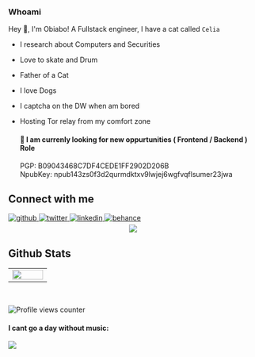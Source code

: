  


### Whoami  
Hey 👋, I'm Obiabo!
A Fullstack engineer, I have a cat called `Celia` 

* I research about Computers and Securities
* Love to skate and Drum
* Father of a Cat
* I love Dogs
* I captcha on the DW when am bored
* Hosting Tor relay from my comfort zone
  

  #### 💼 I am currenly looking for new oppurtunities ( Frontend / Backend ) Role

  PGP: B09043468C7DF4CEDE1FF2902D206B <br/>
  NpubKey: npub143zs0f3d2qurmdktxv9lwjej6wgfvqflsumer23jwa


  
  
  

## Connect with me  
<a href="https://github.com/yhoungdev" target="_blank">
<img src=https://img.shields.io/badge/github-%2324292e.svg?&style=for-the-badge&logo=github&logoColor=white alt=github style="margin-bottom: 5px;" />
</a>
<a href="https://twitter.com/obiabo_immanuel" target="_blank">
<img src=https://img.shields.io/badge/twitter-%2300acee.svg?&style=for-the-badge&logo=twitter&logoColor=white alt=twitter style="margin-bottom: 5px;" />
</a>
<a href="https://linkedin.com/in/https://www.linkedin.com/in/obiabo-emmanuel-5a66371aa/" target="_blank">
<img src=https://img.shields.io/badge/linkedin-%231E77B5.svg?&style=for-the-badge&logo=linkedin&logoColor=white alt=linkedin style="margin-bottom: 5px;" />
</a>
<a href="https://www.behance.net/yhoungdev" target="_blank">
<img src=https://img.shields.io/badge/behance-%23191919.svg?&style=for-the-badge&logo=behance&logoColor=white alt=behance style="margin-bottom: 5px;" />
</a>  
  

<br/>  


<div align="center"><img src="[[https://spotify-github-profile.vercel.app/api/view.svg?uid=312reff2odnnvxi4yb5alw5ysxn4&redirect=true][https://spotify-github-profile.vercel.app/api/view.svg?uid=312reff2odnnvxi4yb5alw5ysxn4&cover_image=true&theme=default&show_offline=false&background_color=000000&interchange=true&bar_color=53b14f&bar_color_cover=true" /></div>  

## Github Stats  
<table><tr><td valign="top" width="50%">

<img src="https://github-readme-stats.vercel.app/api?username=yhoungdev&show_icons=true&count_private=true&hide_border=true" align="left" style="width: 100%" />

</table>

<br/>  

![Profile views counter](https://komarev.com/ghpvc/?username=yhoungdev&&style=flat-square)  

#### I cant go a day without music:


<img id="example-view" src="https://spotify-github-profile.vercel.app/api/view.svg?uid=312reff2odnnvxi4yb5alw5ysxn4&amp;cover_image=true&amp;theme=default&amp;show_offline=false&amp;background_color=000000&amp;interchange=true&amp;bar_color=53b14f&amp;bar_color_cover=false">


